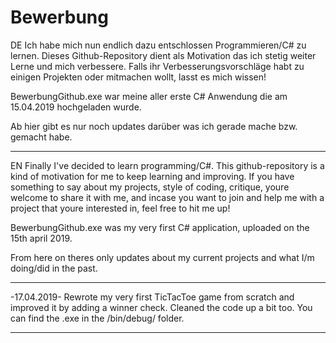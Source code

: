 # Bewerbung
DE
Ich habe mich nun endlich dazu entschlossen Programmieren/C# zu lernen. Dieses Github-Repository dient als Motivation das ich stetig weiter Lerne und mich verbessere.
Falls ihr Verbesserungsvorschläge habt zu einigen Projekten oder mitmachen wollt, lasst es mich wissen!

BewerbungGithub.exe war meine aller erste C# Anwendung die am 15.04.2019 hochgeladen wurde.

Ab hier gibt es nur noch updates darüber was ich gerade mache bzw. gemacht habe.

----------------------------------------------------------------------------------------------------------------------------------------

EN
Finally I've decided to learn programming/C#. This github-repository is a kind of motivation for me to keep learning and improving.
If you have something to say about my projects, style of coding, critique, youre welcome to share it with me, and incase you want to join and help me with a project that youre interested in, feel free to hit me up!

BewerbungGithub.exe was my very first C# application, uploaded on the 15th april 2019.

From here on theres only updates about my current projects and what I/m doing/did in the past.

-----------------------------------------------------------------------------------------------------------------------------------------


-17.04.2019- Rewrote my very first TicTacToe game from scratch and improved it by adding a winner check. Cleaned the code up a bit too.
             You can find the .exe in the /bin/debug/ folder.


-----------------------------------------------------------------------------------------------------------------------------------------
